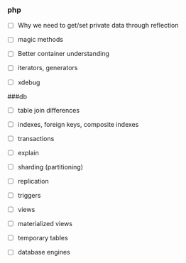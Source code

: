 ### php
- [ ] Why we need to get/set private data through reflection
- [ ] magic methods

- [ ] Better container understanding
- [ ] iterators, generators
- [ ] xdebug

###db
- [ ] table join differences
- [ ] indexes, foreign keys, composite indexes
- [ ] transactions

- [ ] explain
- [ ] sharding (partitioning)
- [ ] replication
- [ ] triggers
- [ ] views 
- [ ] materialized views 
- [ ] temporary tables
- [ ] database engines
